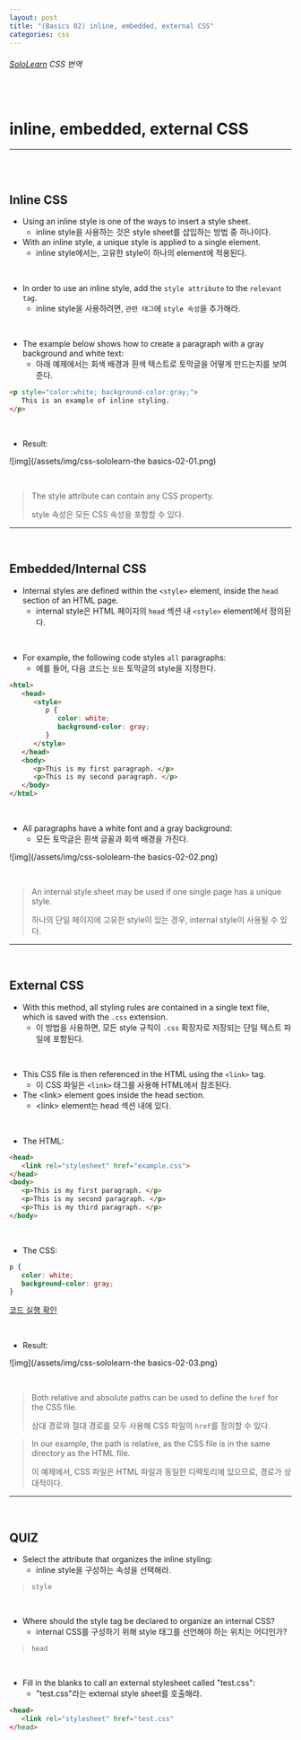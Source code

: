 ```yaml
---
layout: post
title: "(Basics 02) inline, embedded, external CSS"
categories: css
---
```


###### [SoloLearn](https://www.sololearn.com/) CSS 번역

<br>

# inline, embedded, external CSS

------

<br>

<br>

## Inline CSS

- Using an inline style is one of the ways to insert a style sheet.
  - inline style을 사용하는 것은 style sheet를 삽입하는 방법 중 하나이다.
- With an inline style, a unique style is applied to a single element.
  - inline style에서는, 고유한 style이 하나의 element에 적용된다.

<br>

- In order to use an inline style, add the `style attribute` to the `relevant tag`.
  - inline style을 사용하려면, `관련 태그`에 `style 속성`을 추가해라.

<br>

- The example below shows how to create a paragraph with a gray background and white text:
  - 아래 예제에서는 회색 배경과 흰색 텍스트로 토막글을 어떻게 만드는지를 보여준다.

```html
<p style="color:white; background-color:gray;">
   This is an example of inline styling.
</p>
```

<br>

- Result:

![img](/assets/img/css-sololearn-the basics-02-01.png)

<br>

> The style attribute can contain any CSS property.
>
> style 속성은 모든 CSS 속성을 포함할 수 있다.

------

<br>

## Embedded/Internal CSS

- Internal styles are defined within the `<style>` element, inside the `head` section of an HTML page.
  - internal style은 HTML 페이지의 `head` 섹션 내 `<style>` element에서 정의된다.

<br>

- For example, the following code styles `all` paragraphs:
  - 에를 들어, 다음 코드는 `모든` 토막글의 style을 지정한다.

```html
<html>
   <head>
      <style>
         p {
            color: white;
            background-color: gray;
         }
      </style>
   </head>
   <body>
      <p>This is my first paragraph. </p>
      <p>This is my second paragraph. </p>
   </body>
</html>
```

<br>

- All paragraphs have a white font and a gray background:
  - 모든 토막글은 흰색 글꼴과 회색 배경을 가진다.

![img](/assets/img/css-sololearn-the basics-02-02.png)

<br>

> An internal style sheet may be used if one single page has a unique style.
>
> 하나의 단일 페이지에 고유한 style이 있는 경우, internal style이 사용될 수 있다.

------

<br>

## External CSS

- With this method, all styling rules are contained in a single text file, which is saved with the `.css` extension.
  - 이 방법을 사용하면, 모든 style 규칙이 `.css` 확장자로 저장되는 단일 텍스트 파일에 포함된다.

<br>

- This CSS file is then referenced in the HTML using the `<link>` tag.
  - 이 CSS 파일은 `<link>` 태그를 사용해 HTML에서 참조된다.
- The \<link> element goes inside the head section.
  - \<link> element는 head 섹션 내에 있다.

<br>

- The HTML:

```html
<head>
   <link rel="stylesheet" href="example.css">
</head>
<body>
   <p>This is my first paragraph. </p>
   <p>This is my second paragraph. </p>
   <p>This is my third paragraph. </p>
</body>
```

<br>

- The CSS:

```css
p {
   color: white;
   background-color: gray;
}
```

[코드 실행 확인](https://code.sololearn.com/502/#css)

<br>

- Result:

![img](/assets/img/css-sololearn-the basics-02-03.png)

<br>

> Both relative and absolute paths can be used to define the `href` for the CSS file.
>
> 상대 경로와 절대 경로를 모두 사용해 CSS 파일의 `href`를 정의할 수 있다.

> In our example, the path is relative, as the CSS file is in the same directory as the HTML file.
>
> 이 예제에서, CSS 파일은 HTML 파일과 동일한 디렉토리에 있으므로, 경로가 상대적이다.

------

<br>

## QUIZ

- Select the attribute that organizes the inline styling:
  - inline style을 구성하는 속성을 선택해라.

> `style`

<br>

- Where should the style tag be declared to organize an internal CSS?
  - internal CSS를 구성하기 위해 style 태그를 선언해야 하는 위치는 어디인가?

> `head`

<br>

- Fill in the blanks to call an external stylesheet called "test.css":
  - "test.css"라는 external style sheet를 호출해라.

```html
<head>
   <link rel="stylesheet" href="test.css"
</head>
```

<br>